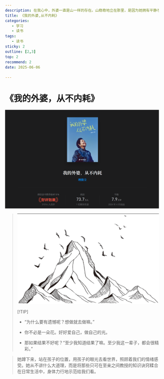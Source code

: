 ```yaml
---
description: 在我心中，外婆一直是山一样的存在。山稳稳地立在那里，是因为她拥有平静与力量。飞鸟停在山巅，是因为她相信自己的翅膀。你生而为山，何拘为一朵花？你生而有翼，何愿一生匍匐?
title: 《我的外婆,从不内耗》
categories: 
   - 学习
   - 读书
tags: 
   - 读书
sticky: 2
outline: [2,3]
top: 2
recommend: 2
date: 2025-06-06

---
```


# 《我的外婆，从不内耗》

![image-20250608141436803](images/image-20250608141436803.png)

> ![image-20250608141710583](images/image-20250608141710583.png)
>
> [!TIP]
>
> - “为什么要有遗憾呢？想做就去做嘛。”
>
> - 你不必是一朵花。好好爱自己，做自己的光。
> - 那如果结果不好呢？“至少我知道结果了嘛。至少我这一辈子，都会很精彩。”



>她蹲下来，站在孩子的位置，用孩子的眼光去看世界，照顾着我们的情绪感受。她从不讲什么大道理，而是将那些只可在至亲之间教授的知识诀窍糅合在日常生活中，身体力行地示范给我们看。